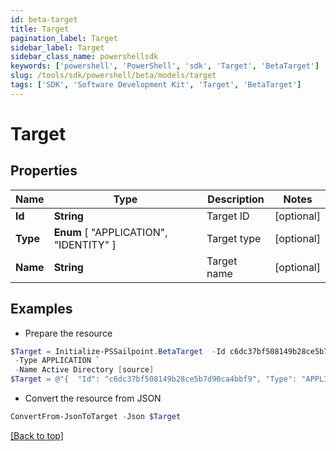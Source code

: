```yaml
---
id: beta-target
title: Target
pagination_label: Target
sidebar_label: Target
sidebar_class_name: powershellsdk
keywords: ['powershell', 'PowerShell', 'sdk', 'Target', 'BetaTarget'] 
slug: /tools/sdk/powershell/beta/models/target
tags: ['SDK', 'Software Development Kit', 'Target', 'BetaTarget']
---
```



# Target

## Properties

Name | Type | Description | Notes
------------ | ------------- | ------------- | -------------
**Id** | **String** | Target ID | [optional] 
**Type** |  **Enum** [  "APPLICATION",    "IDENTITY" ] | Target type | [optional] 
**Name** | **String** | Target name | [optional] 

## Examples

- Prepare the resource
```powershell
$Target = Initialize-PSSailpoint.BetaTarget  -Id c6dc37bf508149b28ce5b7d90ca4bbf9 `
 -Type APPLICATION `
 -Name Active Directory [source]
$Target = @"{  "Id": "c6dc37bf508149b28ce5b7d90ca4bbf9", "Type": "APPLICATION", "Name": "Active Directory [source]" }"@
```

- Convert the resource from JSON
```powershell
ConvertFrom-JsonToTarget -Json $Target
```


[[Back to top]](#) 

